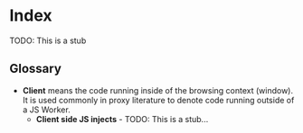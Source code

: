 # Index

TODO: This is a stub

## Glossary

- **Client** means the code running inside of the browsing context (window). It is used commonly in proxy literature to denote code running outside of a JS Worker.
  - **Client side JS injects** - TODO: This is a stub...
